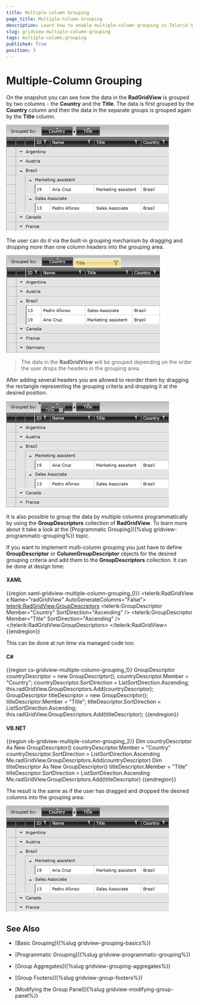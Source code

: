 ```yaml
---
title: Multiple-column Grouping
page_title: Multiple-Column Grouping
description: Learn how to enable multiple-column grouping in Telerik's {{ site.framework_name }} DataGrid by dragging and dropping more than one column headers into the grouping area. 
slug: gridview-multiple-column-grouping
tags: multiple-column,grouping
published: True
position: 3
---
```


# Multiple-Column Grouping

On the snapshot you can see how the data in the __RadGridView__ is grouped by two columns - the __Country__ and the __Title__. The data is first grouped by the __Country__ column and then the data in the separate groups is grouped again by the __Title__ column.

![Telerik {{ site.framework_name }} DataGrid MultiColumnGrouping 1](images/RadGridView_MultiColumnGrouping_1.png)

The user can do it via the built-in grouping mechanism by dragging and dropping more than one column headers into the grouping area.

![Telerik {{ site.framework_name }} DataGrid MultiColumnGrouping 2](images/RadGridView_MultiColumnGrouping_2.png)

>The data in the __RadGridView__ will be grouped depending on the order the user drops the headers in the grouping area.

After adding several headers you are allowed to reorder them by dragging the rectangle representing the grouping criteria and dropping it at the desired position.

![Telerik {{ site.framework_name }} DataGrid MultiColumnGrouping 3](images/RadGridView_MultiColumnGrouping_3.png)

It is also possible to group the data by multiple columns programmatically by using the __GroupDescriptors__ collection of __RadGridView__. To learn more about it take a look at the [Programmatic Grouping]({%slug gridview-programmatic-grouping%}) topic.

If you want to implement multi-column grouping you just have to define __GroupDescriptor__ or __ColumnGroupDescriptor__ objects for the desired grouping criteria and add them to the __GroupDescriptors__ collection. It can be done at design time:

#### __XAML__

{{region xaml-gridview-multiple-column-grouping_0}}
	<telerik:RadGridView x:Name="radGridView"
	                AutoGenerateColumns="False">
	    <telerik:RadGridView.GroupDescriptors>
	        <telerik:GroupDescriptor Member="Country"
	                            SortDirection="Ascending" />
	        <telerik:GroupDescriptor Member="Title"
	                            SortDirection="Ascending" />
	    </telerik:RadGridView.GroupDescriptors>
	</telerik:RadGridView>
{{endregion}}

This can be done at run time via managed code too:

#### __C#__

{{region cs-gridview-multiple-column-grouping_1}}
	GroupDescriptor countryDescriptor = new GroupDescriptor();
	countryDescriptor.Member = "Country";
	countryDescriptor.SortDirection = ListSortDirection.Ascending;
	this.radGridView.GroupDescriptors.Add(countryDescriptor);
	GroupDescriptor titleDescriptor = new GroupDescriptor();
	titleDescriptor.Member = "Title";
	titleDescriptor.SortDirection = ListSortDirection.Ascending;
	this.radGridView.GroupDescriptors.Add(titleDescriptor);
{{endregion}}

#### __VB.NET__

{{region vb-gridview-multiple-column-grouping_2}}
	Dim countryDescriptor As New GroupDescriptor()
	countryDescriptor.Member = "Country"
	countryDescriptor.SortDirection = ListSortDirection.Ascending
	Me.radGridView.GroupDescriptors.Add(countryDescriptor)
	Dim titleDescriptor As New GroupDescriptor()
	titleDescriptor.Member = "Title"
	titleDescriptor.SortDirection = ListSortDirection.Ascending
	Me.radGridView.GroupDescriptors.Add(titleDescriptor)
{{endregion}}

The result is the same as if the user has dragged and dropped the desired columns into the grouping area:

![Telerik {{ site.framework_name }} DataGrid MultiColumnGrouping 1](images/RadGridView_MultiColumnGrouping_1.png)

## See Also

 * [Basic Grouping]({%slug gridview-grouping-basics%})

 * [Programmatic Grouping]({%slug gridview-programmatic-grouping%})

 * [Group Aggregates]({%slug gridview-grouping-aggregates%})

 * [Group Footers]({%slug gridview-group-footers%})

 * [Modifying the Group Panel]({%slug gridview-modifying-group-panel%})
